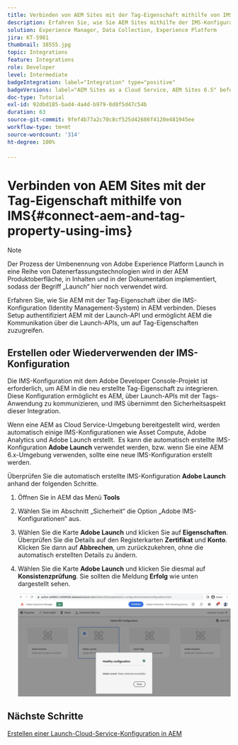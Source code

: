 ```yaml
---
title: Verbinden von AEM Sites mit der Tag-Eigenschaft mithilfe von IMS
description: Erfahren Sie, wie Sie AEM Sites mithilfe der IMS-Konfiguration in AEM mit der Tag-Eigenschaft verbinden. Dieses Setup authentifiziert AEM mit der Launch-API und ermöglicht AEM die Kommunikation über die Launch-APIs, um auf Tag-Eigenschaften zuzugreifen.
solution: Experience Manager, Data Collection, Experience Platform
jira: KT-5981
thumbnail: 38555.jpg
topic: Integrations
feature: Integrations
role: Developer
level: Intermediate
badgeIntegration: label="Integration" type="positive"
badgeVersions: label="AEM Sites as a Cloud Service, AEM Sites 6.5" before-title="false"
doc-type: Tutorial
exl-id: 92dbd185-bad4-4a4d-b979-0d8f5d47c54b
duration: 63
source-git-commit: 9fef4b77a2c70c8cf525d42686f4120e481945ee
workflow-type: tm+mt
source-wordcount: '314'
ht-degree: 100%

---
```


# Verbinden von AEM Sites mit der Tag-Eigenschaft mithilfe von IMS{#connect-aem-and-tag-property-using-ims}

>[!NOTE]
>
>Der Prozess der Umbenennung von Adobe Experience Platform Launch in eine Reihe von Datenerfassungstechnologien wird in der AEM Produktoberfläche, in Inhalten und in der Dokumentation implementiert, sodass der Begriff „Launch“ hier noch verwendet wird.

Erfahren Sie, wie Sie AEM mit der Tag-Eigenschaft über die IMS-Konfiguration (Identity Management-System) in AEM verbinden. Dieses Setup authentifiziert AEM mit der Launch-API und ermöglicht AEM die Kommunikation über die Launch-APIs, um auf Tag-Eigenschaften zuzugreifen.

## Erstellen oder Wiederverwenden der IMS-Konfiguration

Die IMS-Konfiguration mit dem Adobe Developer Console-Projekt ist erforderlich, um AEM in die neu erstellte Tag-Eigenschaft zu integrieren. Diese Konfiguration ermöglicht es AEM, über Launch-APIs mit der Tags-Anwendung zu kommunizieren, und IMS übernimmt den Sicherheitsaspekt dieser Integration.

Wenn eine AEM as Cloud Service-Umgebung bereitgestellt wird, werden automatisch einige IMS-Konfigurationen wie Asset Compute, Adobe Analytics und Adobe Launch erstellt.  Es kann die automatisch erstellte IMS-Konfiguration **Adobe Launch** verwendet werden, bzw. wenn Sie eine AEM 6.x-Umgebung verwenden, sollte eine neue IMS-Konfiguration erstellt werden.

Überprüfen Sie die automatisch erstellte IMS-Konfiguration **Adobe Launch** anhand der folgenden Schritte.

1. Öffnen Sie in AEM das Menü **Tools**

1. Wählen Sie im Abschnitt „Sicherheit“ die Option „Adobe IMS-Konfigurationen“ aus.

1. Wählen Sie die Karte **Adobe Launch** und klicken Sie auf **Eigenschaften**. Überprüfen Sie die Details auf den Registerkarten **Zertifikat** und **Konto**.  Klicken Sie dann auf **Abbrechen**, um zurückzukehren, ohne die automatisch erstellten Details zu ändern.

1. Wählen Sie die Karte **Adobe Launch** und klicken Sie diesmal auf **Konsistenzprüfung**. Sie sollten die Meldung **Erfolg** wie unten dargestellt sehen.

   ![Konsistente IMS-Konfiguration für Adobe Launch](assets/adobe-launch-healthy-ims-config.png)


## Nächste Schritte

[Erstellen einer Launch-Cloud-Service-Konfiguration in AEM](create-aem-launch-cloud-service.md)
